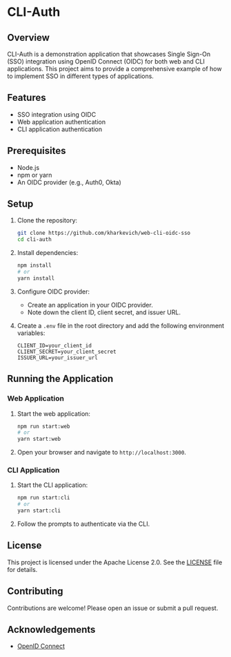 # CLI-Auth

## Overview

CLI-Auth is a demonstration application that showcases Single Sign-On (SSO) integration using OpenID Connect (OIDC) for both web and CLI applications. This project aims to provide a comprehensive example of how to implement SSO in different types of applications.

## Features

- SSO integration using OIDC
- Web application authentication
- CLI application authentication

## Prerequisites

- Node.js
- npm or yarn
- An OIDC provider (e.g., Auth0, Okta)

## Setup

1. Clone the repository:
    ```sh
    git clone https://github.com/kharkevich/web-cli-oidc-sso
    cd cli-auth
    ```

2. Install dependencies:
    ```sh
    npm install
    # or
    yarn install
    ```

3. Configure OIDC provider:
    - Create an application in your OIDC provider.
    - Note down the client ID, client secret, and issuer URL.

4. Create a `.env` file in the root directory and add the following environment variables:
    ```env
    CLIENT_ID=your_client_id
    CLIENT_SECRET=your_client_secret
    ISSUER_URL=your_issuer_url
    ```

## Running the Application

### Web Application

1. Start the web application:
    ```sh
    npm run start:web
    # or
    yarn start:web
    ```

2. Open your browser and navigate to `http://localhost:3000`.

### CLI Application

1. Start the CLI application:
    ```sh
    npm run start:cli
    # or
    yarn start:cli
    ```

2. Follow the prompts to authenticate via the CLI.

## License

This project is licensed under the Apache License 2.0. See the [LICENSE](LICENSE) file for details.

## Contributing

Contributions are welcome! Please open an issue or submit a pull request.

## Acknowledgements

- [OpenID Connect](https://openid.net/connect/)
